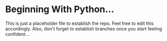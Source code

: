 # Beginning With Python...

This is just a placeholder file to establish the repo. Feel free to edit this accordingly. Also, don't forget to establish branches once you start feeling confident...